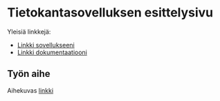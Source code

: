 # Tietokantasovelluksen esittelysivu

Yleisiä linkkejä:

* [Linkki sovellukseeni](http://laatopi.users.cs.helsinki.fi/tietokantaharkka/)
* [Linkki dokumentaatiooni](https://github.com/laatopi/Tsoha-Bootstrap/blob/master/doc/dokumentaatio.pdf)

## Työn aihe

Aihekuvas [linkki](http://advancedkittenry.github.io/suunnittelu_ja_tyoymparisto/aiheet/Muistilista.html) 

